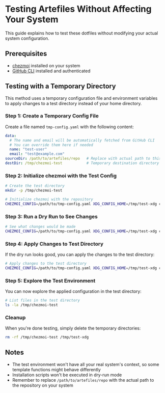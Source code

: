 # Testing Artefiles Without Affecting Your System

This guide explains how to test these dotfiles without modifying your actual system configuration.

## Prerequisites

- [chezmoi](https://chezmoi.io/) installed on your system
- [GitHub CLI](https://cli.github.com/) installed and authenticated

## Testing with a Temporary Directory

This method uses a temporary configuration file and environment variables to apply changes to a test directory instead of your home directory.

### Step 1: Create a Temporary Config File

Create a file named `tmp-config.yaml` with the following content:

```yaml
data:
  # The name and email will be automatically fetched from GitHub CLI
  # You can override them here if needed
  name: "test-user"
  email: "test@example.com"
sourceDir: /path/to/artefiles/repo   # Replace with actual path to this repository
destDir: /tmp/chezmoi-test           # Temporary destination directory
```

### Step 2: Initialize chezmoi with the Test Config

```bash
# Create the test directory
mkdir -p /tmp/chezmoi-test

# Initialize chezmoi with the repository
CHEZMOI_CONFIG=/path/to/tmp-config.yaml XDG_CONFIG_HOME=/tmp/test-xdg chezmoi init --source=/path/to/artefiles/repo
```

### Step 3: Run a Dry Run to See Changes

```bash
# See what changes would be made
CHEZMOI_CONFIG=/path/to/tmp-config.yaml XDG_CONFIG_HOME=/tmp/test-xdg chezmoi apply --dry-run --verbose
```

### Step 4: Apply Changes to Test Directory

If the dry run looks good, you can apply the changes to the test directory:

```bash
# Apply changes to the test directory
CHEZMOI_CONFIG=/path/to/tmp-config.yaml XDG_CONFIG_HOME=/tmp/test-xdg chezmoi apply
```

### Step 5: Explore the Test Environment

You can now explore the applied configuration in the test directory:

```bash
# List files in the test directory
ls -la /tmp/chezmoi-test
```

### Cleanup

When you're done testing, simply delete the temporary directories:

```bash
rm -rf /tmp/chezmoi-test /tmp/test-xdg
```

## Notes

- The test environment won't have all your real system's context, so some template functions might behave differently
- Installation scripts won't be executed in dry-run mode
- Remember to replace `/path/to/artefiles/repo` with the actual path to the repository on your system
